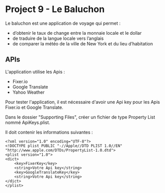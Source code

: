# Project 9 - Le Baluchon

Le baluchon est une application de voyage qui permet :

+ d’obtenir le taux de change entre la monnaie locale et le dollar
+ de traduire de la langue locale vers l’anglais
+ de comparer la météo de la ville de New York et du lieu d’habitation

## APIs

L'application utilise les Apis :

+ Fixer.io
+ Google Translate
+ Yahoo Weather

Pour tester l'application, il est nécessaire d'avoir une Api key pour les Apis Fixer.io et Google Translate.

Dans le dossier "Supporting Files", créer un fichier de type Property List nommé ApiKeys.plist.

Il doit contenir les informations suivantes :

```
<?xml version="1.0" encoding="UTF-8"?>
<!DOCTYPE plist PUBLIC "-//Apple//DTD PLIST 1.0//EN" "http://www.apple.com/DTDs/PropertyList-1.0.dtd">
<plist version="1.0">
<dict>
	<key>FixerKey</key>
	<string>Votre Api key</string>
	<key>GoogleTranslateKey</key>
	<string>Votre Api key</string>
</dict>
</plist>
```



